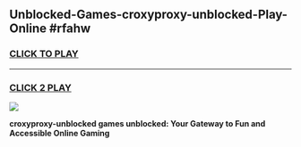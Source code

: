 
## Unblocked-Games-croxyproxy-unblocked-Play-Online #rfahw
<h3>
<a href="https://news.freeplayer.one?title=croxyproxy-unblocked&ref=3">CLICK TO PLAY</a></h3>
<hr>

<h3>
<a href="https://news.freeplayer.one?title=croxyproxy-unblocked&ref=3">CLICK 2 PLAY</a>
  
</h3>

<a href="https://news.freeplayer.one?title=croxyproxy-unblocked&ref=3"><img src="https://clearcache.store/games.png"></a>


**croxyproxy-unblocked games unblocked: Your Gateway to Fun and Accessible Online Gaming**
